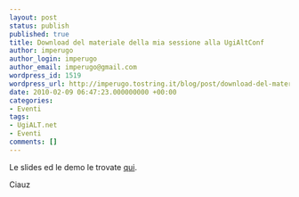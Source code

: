 ```yaml
---
layout: post
status: publish
published: true
title: Download del materiale della mia sessione alla UgiAltConf
author: imperugo
author_login: imperugo
author_email: imperugo@gmail.com
wordpress_id: 1519
wordpress_url: http://imperugo.tostring.it/blog/post/download-del-materiale-della-mia-sessione-alla-ugialtconf/
date: 2010-02-09 06:47:23.000000000 +00:00
categories:
- Eventi
tags:
- UgiALT.net
- Eventi
comments: []
---
```

<p>
	Le slides ed le demo le trovate <a href="http://imperugo.tostring.it/Content/Uploaded/image/imperugo/ead0a186-d543-4419-a051-58b92e802aff.zip">qui</a>.</p>
<p>
	Ciauz</p>
